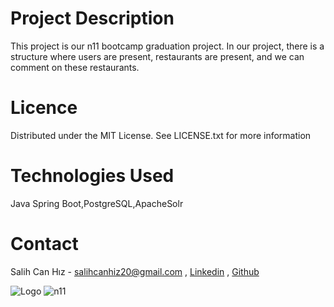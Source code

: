 
# Project Description

This project is our n11 bootcamp graduation project. In our project, there is a structure where users are present, restaurants are present, and we can comment on these restaurants.

# Licence
Distributed under the MIT License. See LICENSE.txt for more information

# Technologies Used
Java Spring Boot,PostgreSQL,ApacheSolr

# Contact
Salih Can Hız - salihcanhiz20@gmail.com , 
[Linkedin](https://www.linkedin.com/in/salihcanhiz/) ,
[Github](https://github.com/salihcanhiz)

![Logo](https://pbs.twimg.com/profile_images/1649083276609331200/DGJgUipJ_400x400.jpg)
![n11](https://www.donanimhaber.com/cache-v2/?t=20231226102528&width=-1&text=0&path=https://www.donanimhaber.com/images/images/haber/172348/600x338n11-de-dh-ye-ozel-60-tl-ve-100-tl-indirim-kupon.jpg)

    

